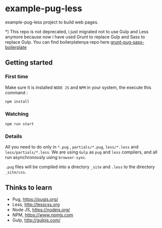 # example-pug-less
example-pug-less project to build web pages.

*) This repo is not deprecated, i just migrated not to use Gulp and Less anymore because now i have used Grunt to replace Gulp and Sass to replace Gulp. You can find boilerplatenya repo here [grunt-pug-sass-boilerplate](https://github.com/yussan/grunt-pug-sass-boilerplate)

## Getting started 
### First time
Make sure it is installed `NODE JS` and `NPM` in your system, the execute this command :
```
npm install
```

### Watching
```
npm run start
```

### Details 
All you need to do only in `*.pug` , `partials/*.pug`, `less/*.less` and `less/partials/*.less`. 
We are using `Gulp` as `pug` and `less` compilers, and all run asynchronously using `browser-sync`.

`.pug` files will be compiled into a directory `_site` and `.less` to the directory `_site/css`.
 

## Thinks to learn 
- Pug, https://pugjs.org/
- Less, http://lesscss.org
- Node JS, https://nodejs.org/
- NPM, https://www.npmjs.com
- Gulp, http://gulpjs.com/
